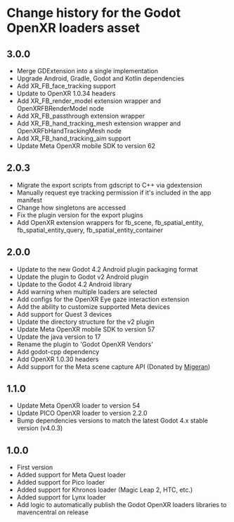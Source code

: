 # Change history for the Godot OpenXR loaders asset

## 3.0.0
- Merge GDExtension into a single implementation
- Upgrade Android, Gradle, Godot and Kotlin dependencies
- Add XR_FB_face_tracking support
- Update to OpenXR 1.0.34 headers
- Add XR_FB_render_model extension wrapper and OpenXRFBRenderModel node
- Add XR_FB_passthrough extension wrapper
- Add XR_FB_hand_tracking_mesh extension wrapper and OpenXRFbHandTrackingMesh node
- Add XR_FB_hand_tracking_aim support
- Update Meta OpenXR mobile SDK to version 62

## 2.0.3
- Migrate the export scripts from gdscript to C++ via gdextension
- Manually request eye tracking permission if it's included in the app manifest
- Change how singletons are accessed
- Fix the plugin version for the export plugins
- Add OpenXR extension wrappers for fb_scene, fb_spatial_entity, fb_spatial_entity_query, fb_spatial_entity_container

## 2.0.0
- Update to the new Godot 4.2 Android plugin packaging format
- Update the plugin to Godot v2 Android plugin
- Update to the Godot 4.2 Android library
- Add warning when multiple loaders are selected
- Add configs for the OpenXR Eye gaze interaction extension
- Add the ability to customize supported Meta devices
- Add support for Quest 3 devices
- Update the directory structure for the v2 plugin
- Update Meta OpenXR mobile SDK to version 57
- Update the java version to 17
- Rename the plugin to 'Godot OpenXR Vendors'
- Add godot-cpp dependency
- Add OpenXR 1.0.30 headers
- Add support for the Meta scene capture API (Donated by [Migeran](https://migeran.com))

## 1.1.0
- Update Meta OpenXR loader to version 54
- Update PICO OpenXR loader to version 2.2.0
- Bump dependencies versions to match the latest Godot 4.x stable version (v4.0.3)

## 1.0.0
- First version
- Added support for Meta Quest loader
- Added support for Pico loader
- Added support for Khronos loader (Magic Leap 2, HTC, etc.)
- Added support for Lynx loader
- Add logic to automatically publish the Godot OpenXR loaders libraries to mavencentral on release
